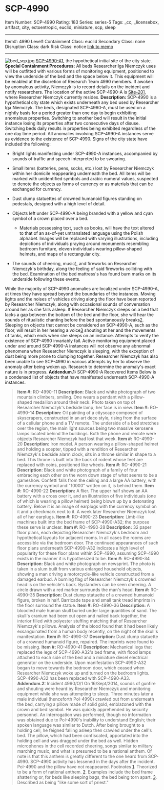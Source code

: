 # SCP-4990
Item Number: SCP-4990
Rating: 183
Series: series-5
Tags: _cc, _licensebox, artifact, city, ectoentropic, euclid, miniature, scp, sleep

---

Item#: 4990
Level1
Containment Class:
euclid
Secondary Class:
none
Disruption Class:
dark
Risk Class:
notice
[link to memo](/classification-committee-memo)  

* * *
![bed_scp.jpg](https://scp-wiki.wdfiles.com/local--files/scp-4990/bed_scp.jpg)
[SCP-4990-A1](https://www.flickr.com/photos/dantaylor/2538654075), the hypothetical initial site of the city state.
**Special Containment Procedures:** All beds Researcher Iga Niemczyk uses will be outfitted with various forms of monitoring equipment, positioned to view the underside of the bed and the space below it. This equipment will be enabled at the discretion of Research Team 4990 members. If awoken by anomalous activity, Niemczyk is to record details on the incident and notify researchers.
The location of the active SCP-4990-A is [Site-201](/scp-3730), where Researcher Niemczyk currently resides.
**Description:** SCP-4990 is a hypothetical city state which exists underneath any bed used by Researcher Iga Niemczyk. The beds, designated SCP-4990-A, must be used on a nightly basis for a period greater than one day to begin exhibiting anomalous properties. Switching to another bed will result in the initial instance losing its properties after two consecutive days of disuse. Switching beds daily results in properties being exhibited regardless of the one day time period.
All anomalies involving SCP-4990-A instances serve as evidence to the existence of SCP-4990. Signs of the city state have included the following:
  * Bright lights manifesting under SCP-4990-A instances, accompanied by sounds of traffic and speech interpreted to be swearing.

  * Small items (batteries, pens, socks, etc.) lost by Researcher Niemczyk within her domicile reappearing underneath the bed. All items will be marked with unidentified symbols and arabic numeral values, suspected to denote the objects as forms of currency or as materials that can be exchanged for currency.

  * Dust clump statuettes of crowned humanoid figures standing on pedestals, designed with a high level of detail.

  * Objects left under SCP-4990-A being branded with a yellow and cyan symbol of a crown placed over a bed. 
    * Materials possessing text, such as books, will have the text altered to that of an as-of-yet untranslated language using the Polish alphabet. Images will be replaced with varying illustrations, including depictions of individuals praying around monuments resembling bedroom furniture, eleven individuals wearing pillow-shaped helmets, and maps of a rectangular city.

  * The sounds of cheering, music[1](javascript:;), and fireworks on Researcher Niemczyk's birthday, along the feeling of said fireworks colliding with the bed. Examination of the bed mattress's has found burn marks on its underside following these events.

While the majority of SCP-4990 anomalies are localized under SCP-4990-A, at times they have spread beyond the boundaries of the instances. Moving lights and the noises of vehicles driving along the floor have been reported by Researcher Niemczyk, along with occasional sounds of conversation around her as she falls asleep.
If Researcher Niemczyk sleeps on a bed that lacks a gap between the bottom of the bed and the floor, she will hear the sounds of ritualistic chanting before the bed spontaneously breaks[2](javascript:;). Sleeping on objects that cannot be considered an SCP-4990-A, such as the floor, will result in her hearing a voice[3](javascript:;) shouting at her and the movements of tanks, which ends when she sleeps on an instance.
Attempts to verify the existence of SCP-4990 invariably fail. Active monitoring equipment placed under and around SCP-4990-A instances will not observe any abnormal phenomena when Researcher Niemczyk is sleeping, with the exception of dust being more prone to clumping together. Researcher Niemczyk has also been unable to see SCP-4990 in various attempts by her to observe the anomaly after being woken up. Research to determine the anomaly's exact nature is in progress.
**Addendum.1:** SCP-4990-A Recovered Items
Below is a condensed list of objects that have manifested underneath SCP-4990-A instances.
> **Item #:** RO-4990-11
> **Description:** Black and white photograph of two mountain climbers, smiling. One wears a pendant with a pillow-shaped medallion around their neck. Photo taken on top of Researcher Niemczyk's bedside lamp; her face is in view.
> **Item #:** RO-4990-14
> **Description:** Oil painting of a cityscape composed of skyscrapers, constructed in an art deco style, rising from the surface of a cellular phone and a TV remote. The underside of a bed stretches over the region, the main light sources being two massive kerosene lamps located behind the buildings. Both the phone and remote were objects Researcher Niemczyk had lost that week.
> **Item #:** RO-4990-20
> **Description:** Iron model. A person wearing a pillow-shaped helmet and holding a scepter, tipped with a rendition of Researcher Niemczyk's bedside alarm clock, sits in a throne similar in shape to a bed. This throne is built into the back of rodent whose feet are replaced with coins, positioned like wheels.
> **Item #:** RO-4990-21
> **Description:** Black and white photograph of a family of four embracing each other on the worn down stage of what seems to be a gameshow. Confetti falls from the ceiling and a large AA battery, with the currency symbol and "10000" written on it, is behind them.
> **Item #:** RO-4990-22
> **Description:** A flier. The upper half shows an AA battery with a cross over it, and an illustration of five individuals (one of which is wearing a pillow helmet) being blown up by a detonating battery. Below it is an image of earplugs with the currency symbol on it and a checkmark next to it.
> A week later Researcher Niemczyk lost all of her earplugs.
> **Item #:** RO-4990-23
> **Description:** Limb-like machines built into the bed frame of SCP-4990-A32; the purpose these serve is unclear.
> **Item #:** RO-4990-28
> **Description:** 32 paper floor plans, each depicting Researcher Niemczyk's bedroom and hypothetical layouts for adjacent rooms. In all cases the rooms are accessible via the bedroom door. The continued appearances of such floor plans underneath SCP-4990-A32 indicates a high level of popularity for these floor plans within SCP-4990, assuming SCP-4990 exists in the manner it is hypothesized to be.
> **Item #:** RO-4990-34
> **Description:** Black and white photograph on newsprint. The photo is taken in a slum built from various enlarged household objects, showing a man driving a motorcycle-like vehicle constructed from a damaged earbud. A burning flag of Researcher Niemczyk's crowned head is on the vehicle's back. Bystanders can be seen cheering. A circle drawn with a red marker surrounds the man's head.
> **Item #:** RO-4990-35
> **Description:** Dust clump statuette of a crowned humanoid figure, broken in half. Barricade tape and small tank tread imprints in the floor surround the statue.
> **Item #:** RO-4990-36
> **Description:** A bloodied male human skull buried under large quantities of sand. The skull's cranium had been cut open and nailed back together, the interior filled with polyester stuffing matching that of Researcher Niemczyk's pillows. Analysis of the blood found that it had been likely exsanguinated from a human body recently, on the night of the skull's manifestation.
> **Item #:** RO-4990-37
> **Description:** Dust clump statuette of a crowned humanoid figure, repaired. The imprints were found to be missing.
> **Item #:** RO-4990-41
> **Description:** Mechanical legs that replaced the legs of SCP-4990-A32's bed frame, with flood lamps attached to each side of the bed and a miniature diesel electrical generator on the underside. Upon manifestation SCP-4990-A32 began to move towards the bedroom door, which ceased when Researcher Niemczyk woke up and turned on the bedroom lights. SCP-4990-A32 has been replaced with SCP-4990-A33.
**Addendum.2:** Incident 4990/O/1
On 16/Sept/2014, sounds of gunfire and shouting were heard by Researcher Niemczyk and monitoring equipment while she was attempting to sleep. Three minutes later a male individual (henceforth PoI-4990) crawled out from underneath the bed, carrying a pillow made of solid gold, emblazoned with the crown and bed symbol. He was quickly apprehended by security personnel. An interrogation was performed, though no information was obtained due to PoI-4990's inability to understand English; their spoken language was similar to Dutch.
After being brought to a holding cell, he feigned falling asleep then crawled under the cell's bed. The pillow, which had been confiscated, apportated into the holding cell and was dragged under the bed as well. Hidden microphones in the cell recorded cheering, songs similar to military marching music, and what is presumed to be a national anthem. Of note is that this anthem is greatly different to the one heard from SCP-4990.
SCP-4990 activity has lessened in the days after the incident. PoI-4990 and the pillow have not reappeared.
Footnotes
[1](javascript:;). Theorized to be a form of national anthem.
[2](javascript:;). Examples include the bed frame shattering or, for beds like sleeping bags, the bed being torn apart.
[3](javascript:;). Described as being "like some sort of priest."
